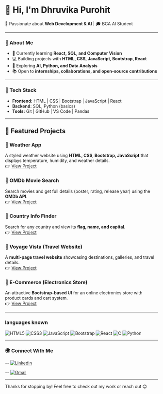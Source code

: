 # 👋 Hi, I'm Dhruvika Purohit  

🚀 Passionate about **Web Development & AI** | 🎓 BCA AI Student  

---

### 🌟 About Me
- 🎯 Currently learning **React, SQL, and Computer Vision**  
- 💻 Building projects with **HTML, CSS, JavaScript, Bootstrap, React**  
- 🧠 Exploring **AI, Python, and Data Analysis**  
- 📚 Open to **internships, collaborations, and open-source contributions**  

---

### 🔧 Tech Stack
- **Frontend:** HTML | CSS | Bootstrap | JavaScript | React  
- **Backend:** SQL, Python (basics)  
- **Tools:** Git | GitHub | VS Code | Pandas  

---

## 🚀 Featured Projects  

### 🔹 Weather App  
A styled weather website using **HTML, CSS, Bootstrap, JavaScript** that displays temperature, humidity, and weather details.  
👉 [View Project](https://github.com/PurohitDhruvika007/DP-Javascript/tree/main/API/exam/wheather)

### 🔹 OMDb Movie Search  
Search movies and get full details (poster, rating, release year) using the **OMDb API**.  
👉 [View Project](https://github.com/PurohitDhruvika007/DP-Javascript/tree/main/API/day2/OMDB)

### 🔹 Country Info Finder  
Search for any country and view its **flag, name, and capital**.  
👉 [View Project](https://github.com/PurohitDhruvika007/DP-Javascript/tree/main/javascript_main_exam)

### 🔹 Voyage Vista (Travel Website)  
A **multi-page travel website** showcasing destinations, galleries, and travel details.  
👉 [View Project](https://github.com/PurohitDhruvika007/React_JS/tree/main/travel-project)

### 🔹 E-Commerce (Electronics Store)  
An attractive **Bootstrap-based UI** for an online electronics store with product cards and cart system.  
👉 [View Project](https://github.com/PurohitDhruvika007/DP-Javascript/tree/main/DOM/electronic_website)

---


### languages known

![HTML5](https://img.shields.io/badge/HTML5-E34F26?style=for-the-badge&logo=html5&logoColor=white)
![CSS3](https://img.shields.io/badge/CSS3-1572B6?style=for-the-badge&logo=css3&logoColor=white)
![JavaScript](https://img.shields.io/badge/JavaScript-F7DF1E?style=for-the-badge&logo=javascript&logoColor=black)
![Bootstrap](https://img.shields.io/badge/Bootstrap-563D7C?style=for-the-badge&logo=bootstrap&logoColor=white)
![React](https://img.shields.io/badge/React-20232A?style=for-the-badge&logo=react&logoColor=61DAFB)
![C](https://img.shields.io/badge/C-00599C?style=for-the-badge&logo=c&logoColor=white)
![Python](https://img.shields.io/badge/Python-3776AB?style=for-the-badge&logo=python&logoColor=white)



---

### 🌍 Connect With Me
-- [![LinkedIn](https://img.shields.io/badge/LinkedIn-Connect-blue?style=for-the-badge&logo=linkedin)](https://www.linkedin.com/in/dhruvika-purohit-09b69a363/)

-- [![Gmail](https://img.shields.io/badge/Gmail-Email-red?style=for-the-badge&logo=gmail&logoColor=white)](mailto:purohitdhruvika87@gmail.com)

---

 Thanks for stopping by! Feel free to check out my work or reach out 😊 
